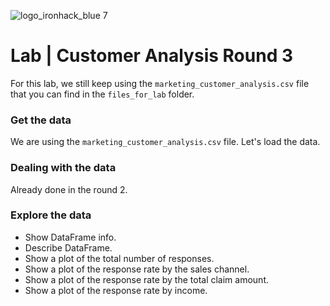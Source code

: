 ![logo_ironhack_blue 7](https://user-images.githubusercontent.com/23629340/40541063-a07a0a8a-601a-11e8-91b5-2f13e4e6b441.png)

# Lab | Customer Analysis Round 3

For this lab, we still keep using the `marketing_customer_analysis.csv` file that you can find in the `files_for_lab` folder.

### Get the data

We are using the `marketing_customer_analysis.csv` file. Let's load the data.

### Dealing with the data

Already done in the round 2.

### Explore the data

- Show DataFrame info.
- Describe DataFrame.
- Show a plot of the total number of responses.
- Show a plot of the response rate by the sales channel.
- Show a plot of the response rate by the total claim amount.
- Show a plot of the response rate by income.
